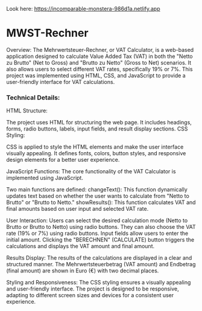 Look here: https://incomparable-monstera-986d1a.netlify.app

# MWST-Rechner

Overview:
The Mehrwertsteuer-Rechner, or VAT Calculator, is a web-based application designed to calculate Value Added Tax (VAT) in both the "Netto zu Brutto" (Net to Gross) and "Brutto zu Netto" (Gross to Net) scenarios. It also allows users to select different VAT rates, specifically 19% or 7%. This project was implemented using HTML, CSS, and JavaScript to provide a user-friendly interface for VAT calculations.

### Technical Details:

HTML Structure:

The project uses HTML for structuring the web page. It includes headings, forms, radio buttons, labels, input fields, and result display sections.
CSS Styling:

CSS is applied to style the HTML elements and make the user interface visually appealing.
It defines fonts, colors, button styles, and responsive design elements for a better user experience.


JavaScript Functions:
The core functionality of the VAT Calculator is implemented using JavaScript.

Two main functions are defined:
changeText(): This function dynamically updates text based on whether the user wants to calculate from "Netto to Brutto" or "Brutto to Netto."
showResults(): This function calculates VAT and final amounts based on user input and selected VAT rate.


User Interaction:
Users can select the desired calculation mode (Netto to Brutto or Brutto to Netto) using radio buttons.
They can also choose the VAT rate (19% or 7%) using radio buttons.
Input fields allow users to enter the initial amount.
Clicking the "BERECHNEN" (CALCULATE) button triggers the calculations and displays the VAT amount and final amount.

Results Display:
The results of the calculations are displayed in a clear and structured manner.
The Mehrwertsteuerbetrag (VAT amount) and Endbetrag (final amount) are shown in Euro (€) with two decimal places.

Styling and Responsiveness:
The CSS styling ensures a visually appealing and user-friendly interface.
The project is designed to be responsive, adapting to different screen sizes and devices for a consistent user experience.
